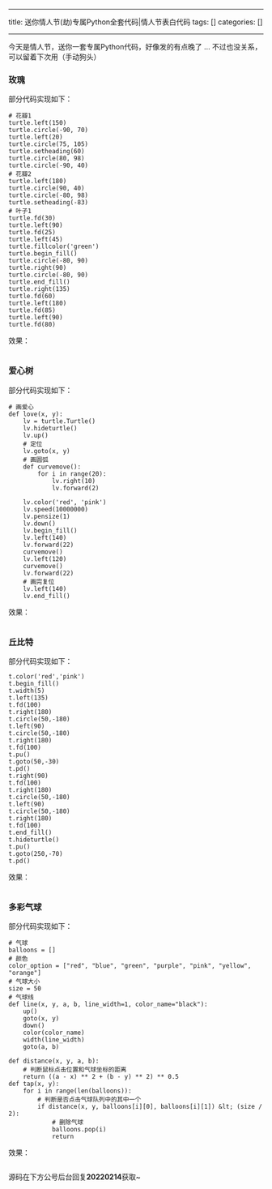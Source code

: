 
--- 
title:  送你情人节(劫)专属Python全套代码|情人节表白代码 
tags: []
categories: [] 

---
今天是情人节，送你一套专属Python代码，好像发的有点晚了 … 不过也没关系，可以留着下次用（手动狗头）

### 玫瑰

部分代码实现如下：

```
# 花瓣1
turtle.left(150)
turtle.circle(-90, 70)
turtle.left(20)
turtle.circle(75, 105)
turtle.setheading(60)
turtle.circle(80, 98)
turtle.circle(-90, 40)
# 花瓣2
turtle.left(180)
turtle.circle(90, 40)
turtle.circle(-80, 98)
turtle.setheading(-83)
# 叶子1
turtle.fd(30)
turtle.left(90)
turtle.fd(25)
turtle.left(45)
turtle.fillcolor('green')
turtle.begin_fill()
turtle.circle(-80, 90)
turtle.right(90)
turtle.circle(-80, 90)
turtle.end_fill()
turtle.right(135)
turtle.fd(60)
turtle.left(180)
turtle.fd(85)
turtle.left(90)
turtle.fd(80)

```

效果：

<img src="https://img-blog.csdnimg.cn/img_convert/67a2f95b4c26bef7c04ee611d7899898.png" alt="">

### 爱心树

部分代码实现如下：

```
# 画爱心
def love(x, y):
    lv = turtle.Turtle()
    lv.hideturtle()
    lv.up()
    # 定位
    lv.goto(x, y)
    # 画圆弧
    def curvemove():
        for i in range(20):
            lv.right(10)
            lv.forward(2)

    lv.color('red', 'pink')
    lv.speed(10000000)
    lv.pensize(1)
    lv.down()
    lv.begin_fill()
    lv.left(140)
    lv.forward(22)
    curvemove()
    lv.left(120)
    curvemove()
    lv.forward(22)
    # 画完复位
    lv.left(140)
    lv.end_fill()

```

效果：

<img src="https://img-blog.csdnimg.cn/img_convert/5ba71ff9f36880b32918ff60d47ab5d8.png" alt="">

### 丘比特

部分代码实现如下：

```
t.color('red','pink')
t.begin_fill()
t.width(5)
t.left(135)
t.fd(100)
t.right(180)
t.circle(50,-180)
t.left(90)
t.circle(50,-180)
t.right(180)
t.fd(100)
t.pu()
t.goto(50,-30)
t.pd()
t.right(90)
t.fd(100)
t.right(180)
t.circle(50,-180)
t.left(90)
t.circle(50,-180)
t.right(180)
t.fd(100)
t.end_fill()
t.hideturtle()
t.pu()
t.goto(250,-70)
t.pd()

```

效果：

<img src="https://img-blog.csdnimg.cn/img_convert/aa7ce0586ab84829b466156bcae0c0bb.png" alt="">

### 多彩气球

部分代码实现如下：

```
# 气球
balloons = []
# 颜色
color_option = ["red", "blue", "green", "purple", "pink", "yellow", "orange"]
# 气球大小
size = 50
# 气球线
def line(x, y, a, b, line_width=1, color_name="black"):
    up()
    goto(x, y)
    down()
    color(color_name)
    width(line_width)
    goto(a, b)

def distance(x, y, a, b):
    # 判断鼠标点击位置和气球坐标的距离
    return ((a - x) ** 2 + (b - y) ** 2) ** 0.5
def tap(x, y):
    for i in range(len(balloons)):
        # 判断是否点击气球队列中的其中一个
        if distance(x, y, balloons[i][0], balloons[i][1]) &lt; (size / 2):
            # 删除气球
            balloons.pop(i)
            return

```

效果：

<img src="https://img-blog.csdnimg.cn/img_convert/d79aeeecc1b8a02cf57f59a58f589c01.gif" alt="">

源码在下方公号后台回复**20220214**获取~
